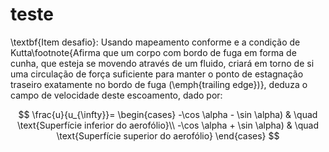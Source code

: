 # teste

\textbf{Item desafio}: Usando mapeamento conforme e a condição de Kutta\footnote{Afirma que um corpo com bordo de fuga em forma de cunha, que esteja se movendo através de um fluido, criará em torno de si uma circulação de força suficiente para manter o ponto de estagnação traseiro exatamente no bordo de fuga (\emph{trailing edge})}, deduza o campo de velocidade deste escoamento, dado por:


$$
\frac{u}{u_{\infty}}=
  \begin{cases}
    -\cos \alpha - \sin \alpha) & \quad \text{Superfície inferior do aerofólio}\\
    -\cos \alpha + \sin \alpha) & \quad \text{Superfície superior do aerofólio}
  \end{cases}
$$

